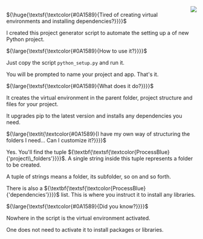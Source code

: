 
<img align="right" src="python_logo/python-logo@2x.png">


${\huge{\textsf{\textcolor{#0A1589}{Tired of creating virtual environments and installing dependencies?}}}}$

I created this project generator script to automate the setting up a of new Python project.



${\large{\textsf{\textcolor{#0A1589}{How to use it?}}}}$

Just copy the script `python_setup.py` and run it. 

You will be prompted to name your project and app. That's it.


${\large{\textsf{\textcolor{#0A1589}{What does it do?}}}}$

It creates the virtual environment in the parent folder, project structure and files for your project.

It upgrades pip to the latest version and installs any dependencies you need.


${\large{\textit{\textcolor{#0A1589}{I have my own way of structuring the folders I need... Can I customize it?}}}}$

Yes. You'll find the tuple ${\textbf{\textsf{\textcolor{ProcessBlue}{'project\\_folders'}}}}$. A single string inside this tuple represents a folder to be created.

A tuple of strings means a folder, its subfolder, so on and so forth.

There is also a ${\textbf{\textsf{\textcolor{ProcessBlue}{'dependencies'}}}}$ list. This is where you instruct it to install any libraries.


${\large{\textsf{\textcolor{#0A1589}{Did you know?}}}}$

Nowhere in the script is the virtual environment activated.

One does not need to activate it to install packages or libraries.
